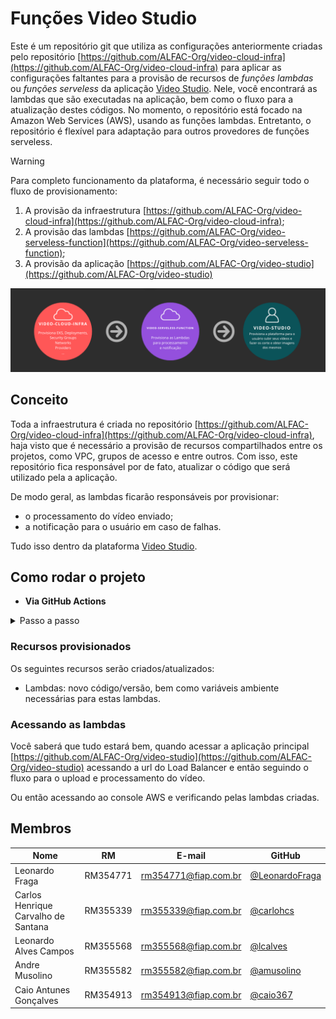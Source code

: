 # Funções Video Studio

Este é um repositório git que utiliza as configurações anteriormente criadas pelo repositório [https://github.com/ALFAC-Org/video-cloud-infra](https://github.com/ALFAC-Org/video-cloud-infra) para aplicar as configurações faltantes para a provisão de recursos de *funções lambdas* ou *funções serveless*  da aplicação [Video Studio](https://github.com/ALFAC-Org/video-studio). Nele, você encontrará as lambdas que são executadas na aplicação, bem como o fluxo para a atualização destes códigos. No momento, o repositório está focado na Amazon Web Services (AWS), usando as funções lambdas. Entretanto, o repositório é flexível para adaptação para outros provedores de funções serveless.

> [!WARNING]
> Para completo funcionamento da plataforma, é necessário seguir todo o fluxo de provisionamento:
> 1. A provisão da infraestrutura [https://github.com/ALFAC-Org/video-cloud-infra](https://github.com/ALFAC-Org/video-cloud-infra);
> 2. A provisão das lambdas [https://github.com/ALFAC-Org/video-serveless-function](https://github.com/ALFAC-Org/video-serveless-function);
> 2. A provisão da aplicação [https://github.com/ALFAC-Org/video-studio](https://github.com/ALFAC-Org/video-studio)

![passos-seguir](docs/passos-provisao.png)

## Conceito

Toda a infraestrutura é criada no repositório [https://github.com/ALFAC-Org/video-cloud-infra](https://github.com/ALFAC-Org/video-cloud-infra), haja visto que é necessário a provisão de recursos compartilhados entre os projetos, como VPC, grupos de acesso e entre outros. Com isso, este repositório fica responsável por de fato, atualizar o código que será utilizado pela a aplicação.

De modo geral, as lambdas ficarão responsáveis por provisionar:

- o processamento do vídeo enviado;
- a notificação para o usuário em caso de falhas.

Tudo isso dentro da plataforma [Video Studio](https://github.com/ALFAC-Org/video-studio).

## Como rodar o projeto

- **Via GitHub Actions**

<details>
  <summary>Passo a passo</summary>

1. Acesse [https://github.com/ALFAC-Org/video-serveless-function/actions](https://github.com/ALFAC-Org/video-serveless-function/actions) (A guia `Actions` deste repositório);
2. Acesse `Deploy to AWS Lambda`;
3. Clique em `Run workflow` (ou Executar workflow);
4. Aguarde. Se tudo der certo, o `check` verde deverá aparecer - o processo dura em torno de 2 a 5 minutos;
   1. ![infra-criada-sucesso](./docs/serveless-1-sucesso.png)
   2. ![serveless-sucesso](./docs/serveless-sucesso.png)

[TODO]

</details>

### Recursos provisionados

Os seguintes recursos serão criados/atualizados:

- Lambdas: novo código/versão, bem como variáveis ambiente necessárias para estas lambdas.

### Acessando as lambdas

Você saberá que tudo estará bem, quando acessar a aplicação principal [https://github.com/ALFAC-Org/video-studio](https://github.com/ALFAC-Org/video-studio) acessando a url do Load Balancer e então seguindo o fluxo para o upload e processamento do vídeo.

Ou então acessando ao console AWS e verificando pelas lambdas criadas.

## Membros

| Nome | RM | E-mail | GitHub |
| --- | --- | --- | --- |
| Leonardo Fraga | RM354771 | [rm354771@fiap.com.br](mailto:rm354771@fiap.com.br) | [@LeonardoFraga](https://github.com/LeonardoFraga) |
| Carlos Henrique Carvalho de Santana | RM355339 | [rm355339@fiap.com.br](mailto:rm355339@fiap.com.br) | [@carlohcs](https://github.com/carlohcs) |
| Leonardo Alves Campos | RM355568 | [rm355568@fiap.com.br](mailto:rm355568@fiap.com.br) | [@lcalves](https://github.com/lcalves) |
| Andre Musolino | RM355582 | [rm355582@fiap.com.br](mailto:rm355582@fiap.com.br) | [@amusolino](https://github.com/amusolino) |
| Caio Antunes Gonçalves | RM354913 | [rm354913@fiap.com.br](mailto:rm354913@fiap.com.br) | [@caio367](https://github.com/caio367) |
